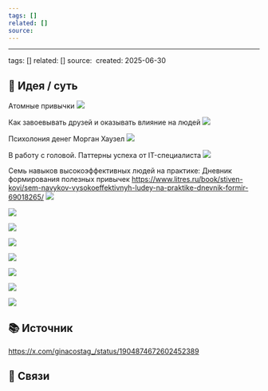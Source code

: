 ```yaml
---
tags: []
related: []
source: 
---
```


---
tags: []
related: []
source: 
created: 2025-06-30

## 🤔 Идея / суть
  
Атомные привычки
![](Pasted%20image%2020250404125256.png)

Как завоевывать друзей и оказывать влияние на людей
![](Pasted%20image%2020250404125309.png)


Психолония денег Морган Хаузел
![](Pasted%20image%2020250404125437.png)

В работу с головой. Паттерны успеха от IT-специалиста
![](Pasted%20image%2020250404134743.png)

Семь навыков высокоэффективных людей на практике: Дневник формирования полезных привычек
https://www.litres.ru/book/stiven-kovi/sem-navykov-vysokoeffektivnyh-ludey-na-praktike-dnevnik-formir-69018265/
![](Pasted%20image%2020250404134926.png)


![](Pasted%20image%2020250404134935.png)

![](Pasted%20image%2020250404134944.png)

![](Pasted%20image%2020250404134954.png)

![](Pasted%20image%2020250404135004.png)

![](Pasted%20image%2020250404135017.png)

![](Pasted%20image%2020250404135025.png)


![](Pasted%20image%2020250404135032.png)


## 📚 Источник
https://x.com/ginacostag_/status/1904874672602452389

## 🔗 Связи
